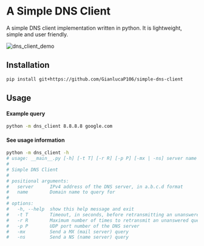 # A Simple DNS Client

A simple DNS client implementation written in python. It is lightweight, simple and user friendly.

![dns_client_demo](https://github.com/user-attachments/assets/2671a970-8d85-4500-980e-10cec4234187)

## Installation

```bash
pip install git+https://github.com/GianlucaP106/simple-dns-client
```

## Usage

#### Example query

```bash
python -m dns_client 8.8.8.8 google.com
```

#### See usage information

```bash
python -m dns_client -h
# usage: __main__.py [-h] [-t T] [-r R] [-p P] [-mx | -ns] server name
#
# Simple DNS Client
#
# positional arguments:
#   server      IPv4 address of the DNS server, in a.b.c.d format
#   name        Domain name to query for
#
# options:
#   -h, --help  show this help message and exit
#   -t T        Timeout, in seconds, before retransmitting an unanswered query
#   -r R        Maximum number of times to retransmit an unanswered query before giving up
#   -p P        UDP port number of the DNS server
#   -mx         Send a MX (mail server) query
#   -ns         Send a NS (name server) query
```
